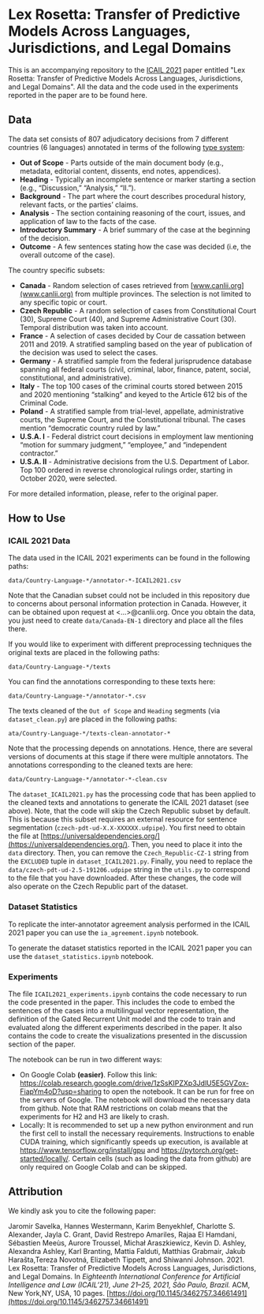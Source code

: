 # Lex Rosetta: Transfer of Predictive Models Across Languages, Jurisdictions, and Legal Domains

This is an accompanying repository to the [ICAIL 2021](https://icail.lawgorithm.com.br/) paper entitled "Lex Rosetta: Transfer of Predictive Models Across Languages, Jurisdictions, and Legal Domains". All the data and the code used in the experiments reported in the paper are to be found here.

## Data
The data set consists of 807 adjudicatory decisions from 7 different countries (6 languages) annotated in terms of the following [type system](https://github.com/lexrosetta/caselaw_functional_segmentation_multilingual/blob/master/annotation_guidelines/LexRosetta-AnnotationGuidelines-1.0.pdf):

* **Out of Scope** - Parts outside of the main document body (e.g., metadata, editorial content, dissents, end notes, appendices).
* **Heading** - Typically an incomplete sentence or marker starting a section (e.g., “Discussion,” “Analysis,” “II.”).
* **Background** - The part where the court describes procedural history, relevant facts, or the parties’ claims.
* **Analysis** - The section containing reasoning of the court, issues, and application of law to the facts of the case.
* **Introductory Summary** - A brief summary of the case at the beginning of the decision.
* **Outcome** - A few sentences stating how the case was decided (i.e, the overall outcome of the case).

The country specific subsets:

* **Canada** - Random selection of cases retrieved from [www.canlii.org](www.canlii.org) from multiple provinces. The selection is not limited to any specific topic or court.
* **Czech Republic** - A random selection of cases from Constitutional Court (30), Supreme Court (40), and Supreme Administrative Court (30). Temporal distribution was taken into account.
* **France** - A selection of cases decided by Cour de cassation between 2011 and 2019. A stratified sampling based on the year of publication of the decision was used to select the cases.
* **Germany** - A stratified sample from the federal jurisprudence database spanning all federal courts (civil, criminal, labor, finance, patent, social, constitutional, and administrative).
* **Italy** - The top 100 cases of the criminal courts stored between 2015 and 2020 mentioning “stalking” and keyed to the Article 612 bis of the Criminal Code.
* **Poland** - A stratified sample from trial-level, appellate, administrative courts, the Supreme Court, and the Constitutional tribunal. The cases mention “democratic country ruled by law.”
* **U.S.A. I** - Federal district court decisions in employment law mentioning “motion for summary judgment,” “employee,” and “independent contractor.”
* **U.S.A. II** - Administrative decisions from the U.S. Department of Labor. Top 100 ordered in reverse chronological rulings order, starting in October 2020, were selected.

For more detailed information, please, refer to the original paper.

## How to Use

### ICAIL 2021 Data
The data used in the ICAIL 2021 experiments can be found in the following paths:

    data/Country-Language-*/annotator-*-ICAIL2021.csv

Note that the Canadian subset could not be included in this repository due to concerns about personal information protection in Canada. However, it can be obtained upon request at <...>@canlii.org. Once you obtain the data, you just need to create `data/Canada-EN-1` directory and place all the files there.

If you would like to experiment with different preprocessing techniques the original texts are placed in the following paths:

    data/Country-Language-*/texts

You can find the annotations corresponding to these texts here:

    data/Country-Language-*/annotator-*.csv

The texts cleaned of the `Out of Scope` and `Heading` segments (via `dataset_clean.py`) are placed in the following paths:

    ata/Country-Language-*/texts-clean-annotator-*

Note that the processing depends on annotations. Hence, there are several versions of documents at this stage if there were multiple annotators. The annotations corresponding to the cleaned texts are here:

    data/Country-Language-*/annotator-*-clean.csv

The `dataset_ICAIL2021.py` has the processing code that has been applied to the cleaned texts and annotations to generate the ICAIL 2021 dataset (see above). Note, that the code will skip the Czech Republic subset by default. This is because this subset requires an external resource for sentence segmentation (`czech-pdt-ud-X.X-XXXXXX.udpipe`). You first need to obtain the file at [https://universaldependencies.org/](https://universaldependencies.org/). Then, you need to place it into the `data` directory. Then, you can remove the `Czech_Republic-CZ-1` string from the `EXCLUDED` tuple in `dataset_ICAIL2021.py`. Finally, you need to replace the `data/czech-pdt-ud-2.5-191206.udpipe` string in the `utils.py` to correspond to the file that you have downloaded. After these changes, the code will also operate on the Czech Republic part of the dataset.

### Dataset Statistics

To replicate the inter-annotator agreement analysis performed in the ICAIL 2021 paper you can use the `ia_agreement.ipynb` notebook.

To generate the dataset statistics reported in the ICAIL 2021 paper you can use the `dataset_statistics.ipynb` notebook.

### Experiments

The file `ICAIL2021_experiments.ipynb` contains the code necessary to run the code presented in the paper. This includes the code to embed the sentences of the cases into a multilingual vector representation, the definition of the Gated Recurrent Unit model and the code to train and evaluated along the different experiments described in the paper. It also contains the code to create the visualizations presented in the discussion section of the paper.

The notebook can be run in two different ways:
* On Google Colab **(easier)**. Follow this link: https://colab.research.google.com/drive/1zSsKIPZXp3JdlU5E5GVZox-FiapYm4oD?usp=sharing to open the notebook. It can be run for free on the servers of Google. The notebook will download the necessary data from github. Note that RAM restrictions on colab means that the experiments for H2 and H3 are likely to crash. 
* Locally: It is recommended to set up a new python environment and run the first cell to install the necessary requirements. Instructions to enable CUDA training, which significantly speeds up execution, is available at https://www.tensorflow.org/install/gpu and https://pytorch.org/get-started/locally/. 
Certain cells (such as loading the data from github) are only required on Google Colab and can be skipped.

## Attribution
We kindly ask you to cite the following paper:

Jaromir Savelka, Hannes Westermann, Karim Benyekhlef, Charlotte S. Alexander, Jayla C. Grant, David Restrepo Amariles, Rajaa El Hamdani, Sébastien Meeùs, Aurore Troussel, Michał Araszkiewicz, Kevin D. Ashley, Alexandra Ashley, Karl Branting, Mattia Falduti, Matthias Grabmair, Jakub Harašta,Tereza Novotná, Elizabeth Tippett, and Shiwanni Johnson. 2021. Lex Rosetta: Transfer of Predictive Models Across Languages, Jurisdictions, and Legal Domains. In *Eighteenth International Conference for Artificial Intelligence and Law (ICAIL’21), June 21–25, 2021, São Paulo, Brazil.* ACM, New York,NY, USA, 10 pages. [https://doi.org/10.1145/3462757.34661491](https://doi.org/10.1145/3462757.34661491)
